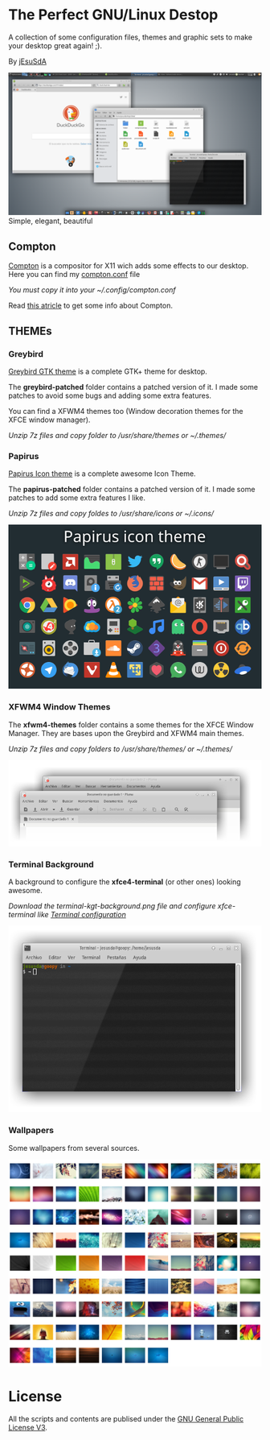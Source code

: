 # The Perfect GNU/Linux Destop
A collection of some configuration files, themes and graphic sets to make your desktop great again! ;).

By [jEsuSdA](http://www.jesusda.com)

![The Perfect Desktop](screenshots/the-perfect-desktop.png)
Simple, elegant, beautiful

## Compton

[Compton](https://github.com/chjj/compton) is a compositor for X11 wich adds some effects to our desktop.
Here you can find my [compton.conf](compton/compton.conf) file

*You must copy it into your ~/.config/compton.conf*

Read [this atricle](http://duncanlock.net/blog/2013/06/07/how-to-switch-to-compton-for-beautiful-tear-free-compositing-in-xfce/) to get some info about Compton.


## THEMEs

### Greybird

[Greybird GTK theme](https://github.com/shimmerproject/Greybird) is a complete GTK+ theme for desktop.

The **greybird-patched** folder contains a patched version of it. I made some patches to avoid some bugs and adding some extra features.

You can find a XFWM4 themes too (Window decoration themes for the XFCE window manager).

*Unzip 7z files and copy folder to /usr/share/themes or ~/.themes/*

### Papirus

[Papirus Icon theme](https://github.com/PapirusDevelopmentTeam/papirus-icon-theme/) is a complete awesome Icon Theme.

The **papirus-patched** folder contains a patched version of it. I made some patches to add some extra features I like.

*Unzip 7z files and copy foldes to /usr/share/icons or ~/.icons/*

![Wallpapers](screenshots/papirus-preview.png)

### XFWM4 Window Themes

The **xfwm4-themes** folder contains a some themes for the XFCE Window Manager. They are bases upon the Greybird and XFWM4 main themes.


*Unzip 7z files and copy folders to /usr/share/themes/ or ~/.themes/*


![Wallpapers](screenshots/Greybird-kgt-xfwm-themes-preview.png)


### Terminal Background

A background to configure the  **xfce4-terminal** (or other ones) looking awesome.


*Download the terminal-kgt-background.png file and configure xfce-terminal like [Terminal configuration](screenshots/xfce-terminal-configuration.png)*


![XFCE Terminal](screenshots/xfce-terminal.png)


### Wallpapers

Some wallpapers from several sources.


![Wallpapers](wallpapers/montaje.jpg)


# License

All the scripts and contents are publised under the [GNU General Public License V3](https://www.gnu.org/licenses/gpl.html).
